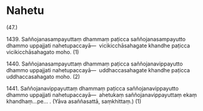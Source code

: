 # Nahetu

(47.)

1439\. Saññojanasampayuttaṃ dhammaṃ paṭicca saññojanasampayutto dhammo uppajjati nahetupaccayā—  vicikicchāsahagate khandhe paṭicca vicikicchāsahagato moho. (1)

1440\. Saññojanasampayuttaṃ dhammaṃ paṭicca saññojanavippayutto dhammo uppajjati nahetupaccayā—  uddhaccasahagate khandhe paṭicca uddhaccasahagato moho. (2)

1441\. Saññojanavippayuttaṃ dhammaṃ paṭicca saññojanavippayutto dhammo uppajjati nahetupaccayā—  ahetukaṃ saññojanavippayuttaṃ ekaṃ khandhaṃ…pe… . (Yāva asaññasattā, saṃkhittaṃ.) (1)
